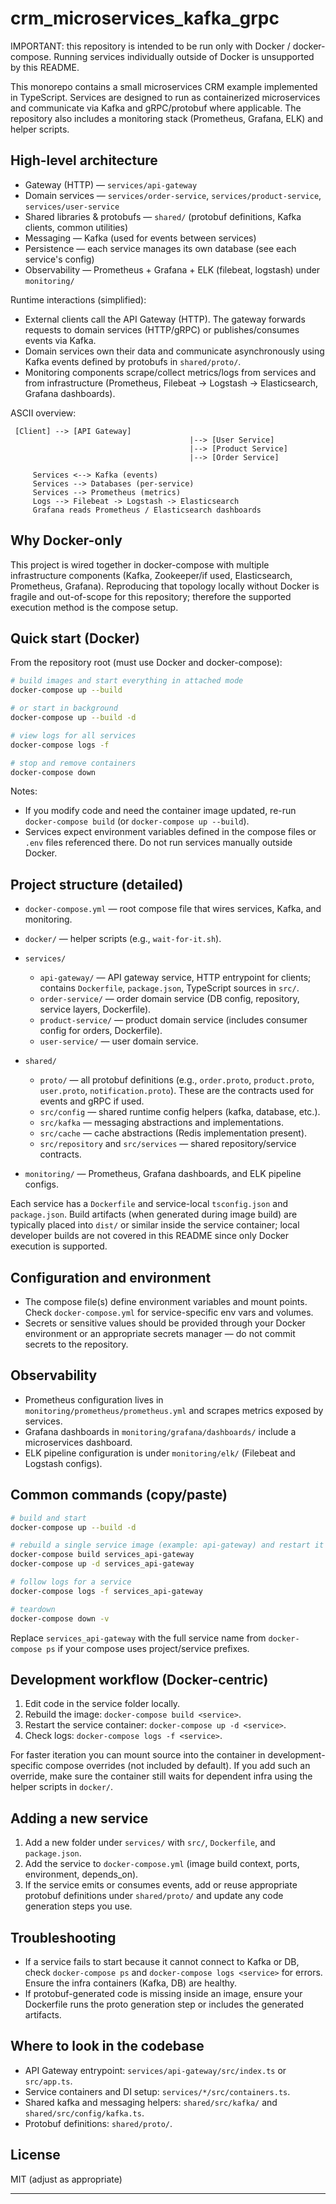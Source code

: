 # crm_microservices_kafka_grpc

IMPORTANT: this repository is intended to be run only with Docker / docker-compose. Running services individually outside of Docker is unsupported by this README.

This monorepo contains a small microservices CRM example implemented in TypeScript. Services are designed to run as containerized microservices and communicate via Kafka and gRPC/protobuf where applicable. The repository also includes a monitoring stack (Prometheus, Grafana, ELK) and helper scripts.

## High-level architecture

- Gateway (HTTP) — `services/api-gateway`
- Domain services — `services/order-service`, `services/product-service`, `services/user-service`
- Shared libraries & protobufs — `shared/` (protobuf definitions, Kafka clients, common utilities)
- Messaging — Kafka (used for events between services)
- Persistence — each service manages its own database (see each service's config)
- Observability — Prometheus + Grafana + ELK (filebeat, logstash) under `monitoring/`

Runtime interactions (simplified):

- External clients call the API Gateway (HTTP). The gateway forwards requests to domain services (HTTP/gRPC) or publishes/consumes events via Kafka.
- Domain services own their data and communicate asynchronously using Kafka events defined by protobufs in `shared/proto/`.
- Monitoring components scrape/collect metrics/logs from services and from infrastructure (Prometheus, Filebeat -> Logstash -> Elasticsearch, Grafana dashboards).

ASCII overview:

```
 [Client] --> [API Gateway]
										|--> [User Service]
										|--> [Product Service]
										|--> [Order Service]

	 Services <--> Kafka (events)
	 Services --> Databases (per-service)
	 Services --> Prometheus (metrics)
	 Logs --> Filebeat -> Logstash -> Elasticsearch
	 Grafana reads Prometheus / Elasticsearch dashboards
```

## Why Docker-only

This project is wired together in docker-compose with multiple infrastructure components (Kafka, Zookeeper/if used, Elasticsearch, Prometheus, Grafana). Reproducing that topology locally without Docker is fragile and out-of-scope for this repository; therefore the supported execution method is the compose setup.

## Quick start (Docker)

From the repository root (must use Docker and docker-compose):

```sh
# build images and start everything in attached mode
docker-compose up --build

# or start in background
docker-compose up --build -d

# view logs for all services
docker-compose logs -f

# stop and remove containers
docker-compose down
```

Notes:
- If you modify code and need the container image updated, re-run `docker-compose build` (or `docker-compose up --build`).
- Services expect environment variables defined in the compose files or `.env` files referenced there. Do not run services manually outside Docker.

## Project structure (detailed)

- `docker-compose.yml` — root compose file that wires services, Kafka, and monitoring.
- `docker/` — helper scripts (e.g., `wait-for-it.sh`).
- `services/`
	- `api-gateway/` — API gateway service, HTTP entrypoint for clients; contains `Dockerfile`, `package.json`, TypeScript sources in `src/`.
	- `order-service/` — order domain service (DB config, repository, service layers, Dockerfile).
	- `product-service/` — product domain service (includes consumer config for orders, Dockerfile).
	- `user-service/` — user domain service.

- `shared/`
	- `proto/` — all protobuf definitions (e.g., `order.proto`, `product.proto`, `user.proto`, `notification.proto`). These are the contracts used for events and gRPC if used.
	- `src/config` — shared runtime config helpers (kafka, database, etc.).
	- `src/kafka` — messaging abstractions and implementations.
	- `src/cache` — cache abstractions (Redis implementation present).
	- `src/repository` and `src/services` — shared repository/service contracts.

- `monitoring/` — Prometheus, Grafana dashboards, and ELK pipeline configs.

Each service has a `Dockerfile` and service-local `tsconfig.json` and `package.json`. Build artifacts (when generated during image build) are typically placed into `dist/` or similar inside the service container; local developer builds are not covered in this README since only Docker execution is supported.

## Configuration and environment

- The compose file(s) define environment variables and mount points. Check `docker-compose.yml` for service-specific env vars and volumes.
- Secrets or sensitive values should be provided through your Docker environment or an appropriate secrets manager — do not commit secrets to the repository.

## Observability

- Prometheus configuration lives in `monitoring/prometheus/prometheus.yml` and scrapes metrics exposed by services.
- Grafana dashboards in `monitoring/grafana/dashboards/` include a microservices dashboard.
- ELK pipeline configuration is under `monitoring/elk/` (Filebeat and Logstash configs).

## Common commands (copy/paste)

```sh
# build and start
docker-compose up --build -d

# rebuild a single service image (example: api-gateway) and restart it
docker-compose build services_api-gateway
docker-compose up -d services_api-gateway

# follow logs for a service
docker-compose logs -f services_api-gateway

# teardown
docker-compose down -v
```

Replace `services_api-gateway` with the full service name from `docker-compose ps` if your compose uses project/service prefixes.

## Development workflow (Docker-centric)

1. Edit code in the service folder locally.
2. Rebuild the image: `docker-compose build <service>`.
3. Restart the service container: `docker-compose up -d <service>`.
4. Check logs: `docker-compose logs -f <service>`.

For faster iteration you can mount source into the container in development-specific compose overrides (not included by default). If you add such an override, make sure the container still waits for dependent infra using the helper scripts in `docker/`.

## Adding a new service

1. Add a new folder under `services/` with `src/`, `Dockerfile`, and `package.json`.
2. Add the service to `docker-compose.yml` (image build context, ports, environment, depends_on).
3. If the service emits or consumes events, add or reuse appropriate protobuf definitions under `shared/proto/` and update any code generation steps you use.

## Troubleshooting

- If a service fails to start because it cannot connect to Kafka or DB, check `docker-compose ps` and `docker-compose logs <service>` for errors. Ensure the infra containers (Kafka, DB) are healthy.
- If protobuf-generated code is missing inside an image, ensure your Dockerfile runs the proto generation step or includes the generated artifacts.

## Where to look in the codebase

- API Gateway entrypoint: `services/api-gateway/src/index.ts` or `src/app.ts`.
- Service containers and DI setup: `services/*/src/containers.ts`.
- Shared kafka and messaging helpers: `shared/src/kafka/` and `shared/src/config/kafka.ts`.
- Protobuf definitions: `shared/proto/`.

## License

MIT (adjust as appropriate)

---
